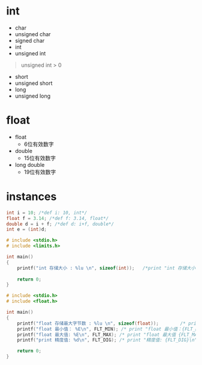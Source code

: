 # int
- char
- unsigned char
- signed char
- int
- unsigned int
> unsigned int > 0
- short
- unsigned short
- long
- unsigned long
# float
- float
	- 6位有效数字
- double
	- 15位有效数字
- long double
	- 19位有效数字
# instances
```c
int i = 10;	/*def i: 10, int*/
float f = 3.14;	/*def f: 3.14, float*/
double d = i + f; /*def d: i+f, double*/
int e = (int)d;	
```
```c
# include <stdio.h>
# include <limits.h>

int main()
{
	printf("int 存储大小 : %lu \n", sizeof(int));	/*print "int 存储大小 : {sizeof(int)} \n" [sizeof(int) = unsigned long]*/
	
	return 0;
}
```
```c
# include <stdio.h>
# include <float.h>

int main()
{
	printf("float 存储最大字节数 : %lu \n", sizeof(float));		/* print "float 存储最大字节数 : {sizeof(float)} \n" [sizeof(float) = index] */
	printf("float 最小值： %E\n", FLT_MIN);	/* print "float 最小值：{FLT_MIN}\n" [FLT_MIN = index] */
	printf("float 最大值: %E\n", FLT_MAX);	/* print "float 最大值 {FLT_MAX}\n" [FLT_MAX = index] */
	printf("print 精度值: %d\n", FLT_DIG);	/* print "精度值: {FLT_DIG}\n" [FLT_DIG = double] */

	return 0;
}
```
